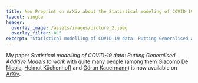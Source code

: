 ```yaml
---
title: New Preprint on ArXiv about the Statistical modeling of COVID-19 data
layout: single
header:
  overlay_image: /assets/images/picture_2.jpeg
  overlay_filter: 0.5
excerpt: "Statistical modelling of COVID-19 data: Putting Generalised Additive Models to work"
---
```


My paper *Statistical modelling of COVID-19 data: Putting Generalised Additive Models to work* with quite many people (among them [Giacomo De Nicola](https://gdenicola.github.io/), [Helmut Küchenhoff](https://www.stablab.stat.uni-muenchen.de/personen/leitung/kuechenhoff1/index.html) and [Göran Kauermann](https://www.en.wisostat.statistik.uni-muenchen.de/personen/lehrstuhlinhaber/kauermann/index.html)) is now available on [ArXiv](https://arxiv.org/abs/2201.02182). 
